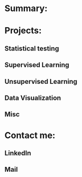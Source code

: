 # Summary:
# Projects:
## Statistical testing
## Supervised Learning
## Unsupervised Learning
## Data Visualization
## Misc
# Contact me:
## LinkedIn
## Mail
